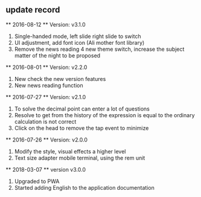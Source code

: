 ## update record
** 2016-08-12 ** Version: v3.1.0

1. Single-handed mode, left slide right slide to switch
2. UI adjustment, add font icon (Ali mother font library)
3. Remove the news reading
4 new theme switch, increase the subject matter of the night to be proposed

** 2016-08-01 ** Version: v2.2.0

1. New check the new version features
2. New news reading function

** 2016-07-27 ** Version: v2.1.0

1. To solve the decimal point can enter a lot of questions
2. Resolve to get from the history of the expression is equal to the ordinary calculation is not correct
3. Click on the head to remove the tap event to minimize

** 2016-07-26 ** Version: v2.0.0

1. Modify the style, visual effects a higher level
2. Text size adapter mobile terminal, using the rem unit

** 2018-03-07 ** version v3.0.0

1. Upgraded to PWA
2. Started adding English to the application documentation